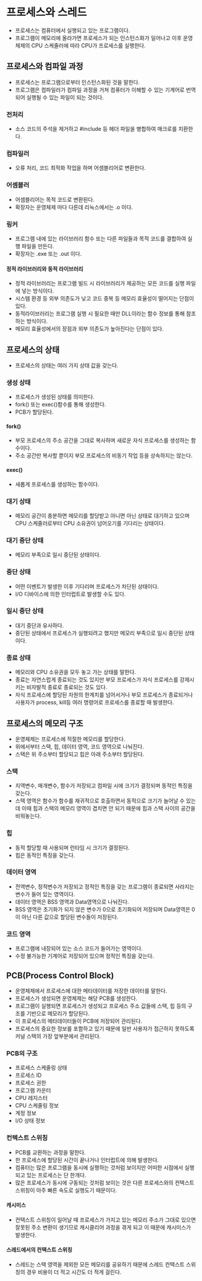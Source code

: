 # 프로세스와 스레드

- 프로세스는 컴퓨터에서 실행되고 있는 프로그램이다.
- 프로그램이 메모리에 올라가면 프로세스가 되는 인스턴스화가 일어나고 이후 운영체제의 CPU 스케줄러에 따라 CPU가 프로세스를 실행한다.

## 프로세스와 컴파일 과정

- 프로세스는 프로그램으로부터 인스턴스화된 것을 말한다.
- 프로그램은 컴파일러가 컴파일 과정을 거쳐 컴퓨터가 이해할 수 있는 기계어로 번역되어 실행될 수 있는 파일이 되는 것이다.

### 전처리

- 소스 코드의 주석을 제거하고 #include 등 헤더 파일을 병합하여 매크로를 치환한다.

### 컴파일러

- 오류 처리, 코드 최적화 작업을 하며 어셈블리어로 변환한다.

### 어셈블러

- 어셈블리어는 목적 코드로 변환된다.
- 확장자는 운영체제 마다 다른데 리눅스에서는 .o 이다.

### 링커

- 프로그램 내에 있는 라이브러리 함수 또는 다른 파일들과 목적 코드를 결합하여 실행 파일을 만든다.
- 확장자는 .exe 또는 .out 이다.

#### 정적 라이브러리와 동적 라이브러리

- 정적 라이브러리는 프로그램 빌드 시 라이브러리가 제공하는 모든 코드를 실행 파일에 넣는 방식이다.
- 시스템 환경 등 외부 의존도가 낮고 코드 중복 등 메모리 효율성이 떨어지는 단점이 있다.
- 동적라이브러리는 프로그램 실행 시 필요한 때만 DLL이라는 함수 정보를 통해 참조하는 방식이다.
- 메모리 효율성에서의 장점과 외부 의존도가 높아진다는 단점이 있다.

## 프로세스의 상태

- 프로세스의 상태는 여러 가지 상태 값을 갖는다.

### 생성 상태

- 프로세스가 생성된 상태를 의미한다.
- fork() 또는 exec()함수를 통해 생성한다.
- PCB가 할당된다.

#### fork()

- 부모 프로세스의 주소 공간을 그대로 복사하며 새로운 자식 프로세스를 생성하는 함수이다.
- 주소 공간만 복사할 뿐이지 부모 프로세스의 비동기 작업 등을 상속하지는 않는다.

#### exec()

- 새롭게 프로세스를 생성하는 함수이다.

### 대기 상태

- 메모리 공간이 충분하면 메모리를 할당받고 아니면 아닌 상태로 대기하고 있으며 CPU 스케줄러로부터 CPU 소유권이 넘어오기를 기다리는 상태이다.

### 대기 중단 상태

- 메모리 부족으로 일시 중단된 상태이다.

### 중단 상태

- 어떤 이벤트가 발생한 이후 기다리며 프로세스가 차단된 상태이다.
- I/O 디바이스에 의한 인터럽트로 발생할 수도 있다.

### 일시 중단 상태

- 대기 중단과 유사하다.
- 중단된 상태에서 프로세스가 실행되려고 했지만 메모리 부족으로 일시 중단된 상태이다.

### 종료 상태

- 메모리와 CPU 소유권을 모두 놓고 가는 상태를 말한다.
- 종료는 자연스럽게 종료되는 것도 있지만 부모 프로세스가 자식 프로세스를 강제시키는 비자발적 종료로 종료되는 것도 있다.
- 자식 프로세스에 할당된 자원의 한계치를 넘어서거나 부모 프로세스가 종료되거나 사용자가 process, kill등 여러 명령어로 프로세스를 종료할 때 발생한다.

## 프로세스의 메모리 구조

- 운영체제는 프로세스에 적절한 메모리를 할당한다.
- 위에서부터 스택, 힙, 데이터 영역, 코드 영역으로 나눠진다.
- 스택은 위 주소부터 할당되고 힙은 아래 주소부터 할당된다.

### 스택

- 지역변수, 매개변수, 함수가 저장되고 컴파일 시에 크기가 결정되며 동적인 특징을 갖는다.
- 스택 영역은 함수가 함수를 재귀적으로 호출하면서 동적으로 크기가 늘어날 수 있는데 이때 힙과 스택의 메모리 영역이 겹치면 안 되기 때문에 힙과 스택 사이의 공간을 비워놓는다.

### 힙

- 동적 할당할 때 사용되며 런타임 시 크기가 결정된다.
- 힙은 동적인 특징을 갖는다.

### 데이터 영역

- 전역변수, 정적변수가 저장되고 정적인 특징을 갖는 프로그램이 종료되면 사라지는 변수가 들어 있는 영역이다.
- 데이터 영역은 BSS 영역과 Data영역으로 나눠진다.
- BSS 영역은 초기화가 되지 않은 변수가 0으로 초기화되어 저장되며 Data영역은 0이 아닌 다른 값으로 할당된 변수들이 저장된다.

### 코드 영역

- 프로그램에 내장되어 있는 소스 코드가 들어가는 영역이다.
- 수정 불가능한 기계어로 저장되어 있으며 정적인 특징을 갖는다.

## PCB(Process Control Block)

- 운영체제에서 프로세스에 대한 메타데이터를 저장한 데이터를 말한다.
- 프로세스가 생성되면 운영체제는 해당 PCB를 생성한다.
- 프로그램이 실행되면 프로세스가 생성되고 프로세스 주소 값들에 스택, 힙 등의 구조를 기반으로 메모리가 할당된다.
- 이 프로세스의 메타데이터들이 PCB에 저장되어 관리된다.
- 프로세스의 중요한 정보를 포함하고 있기 때문에 일반 사용자가 접근하지 못하도록 커널 스택의 가장 앞부분에서 관리된다.

### PCB의 구조

- 프로세스 스케줄링 상태
- 프로세스 ID
- 프로세스 권한
- 프로그램 카운터
- CPU 레지스터
- CPU 스케줄링 정보
- 계정 정보
- I/O 상태 정보

### 컨텍스트 스위칭

- PCB를 교환하는 과정을 말한다.
- 한 프로세스에 할당된 시간이 끝나거나 인터럽트에 의해 발생한다.
- 컴퓨터는 많은 프로그램을 동시에 실행하는 것처럼 보이지만 어떠한 시점에서 실행되고 있는 프로세스는 단 한개다.
- 많은 프로세스가 동시에 구동되는 것처럼 보이는 것은 다른 프로세스와의 컨택스트 스위칭이 아주 빠른 속도로 실행도기 때문이다.

#### 캐시미스

- 컨택스트 스위칭이 일어날 때 프로세스가 가지고 있는 메모리 주소가 그대로 있으면 잘못된 주소 변환이 생기므로 캐시클리어 과정을 겪게 되고 이 때문에 캐시미스가 발생한다.

#### 스레드에서의 컨택스트 스위칭

- 스레드는 스택 영역을 제외한 모든 메모리를 공유하기 때문에 스레드 컨택스트 스위칭의 경우 비용이 더 적고 시간도 더 적게 걸린다.

